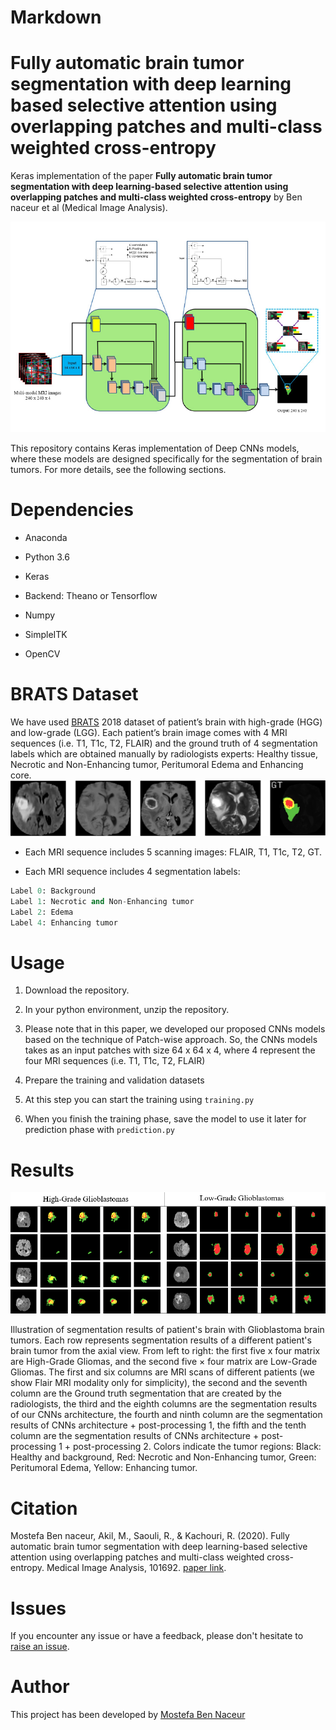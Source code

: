 # Markdown
# Fully automatic brain tumor segmentation with deep learning based selective attention using overlapping patches and multi-class weighted cross-entropy
Keras implementation of the paper <b>Fully automatic brain tumor segmentation with deep learning-based selective attention using overlapping patches and multi-class weighted cross-entropy</b> by  Ben naceur et al (Medical Image Analysis).

![The model architecture](https://github.com/MostefaBen/Fully-automatic-brain-tumor-segmentation-with-deep-learning-based-selective-attention/blob/master/image.png)


This repository contains Keras implementation of Deep CNNs models, where these models are designed specifically for the segmentation of brain tumors. For more details, see the following sections.

# Dependencies

- Anaconda

- Python 3.6 

- Keras

- Backend: Theano or Tensorflow

- Numpy

- SimpleITK

- OpenCV

# BRATS Dataset

We have used [BRATS](https://www.med.upenn.edu/sbia/brats2018/data.html) 2018 dataset of patient’s brain with high-grade (HGG) and low-grade (LGG). Each patient’s brain image comes with 4 MRI sequences (i.e. T1, T1c, T2, FLAIR) and the ground truth
of 4 segmentation labels which are obtained manually by radiologists experts: Healthy tissue, Necrotic and
Non-Enhancing tumor, Peritumoral Edema and Enhancing core.
![4 MRI sequences](https://github.com/MostefaBen/Fully-automatic-brain-tumor-segmentation-with-deep-learning-based-selective-attention/blob/master/image_1.jpg)

- Each MRI sequence includes 5 scanning images: FLAIR, T1, T1c, T2, GT.

- Each MRI sequence includes 4 segmentation labels:

```python
Label 0: Background
Label 1: Necrotic and Non-Enhancing tumor
Label 2: Edema 
Label 4: Enhancing tumor
```

# Usage

1. Download the repository.

2. In your python environment, unzip the repository.

3. Please note that in this paper, we developed our proposed CNNs models based on the technique of Patch-wise approach. So, the CNNs models takes as an input patches with size 64 x 64 x 4, where 4 represent the four MRI sequences (i.e. T1, T1c, T2, FLAIR)

4. Prepare the training and validation datasets

5. At this step you can start the training using  `training.py` 

6. When you finish the training phase, save the model to use it later for prediction phase with `prediction.py` 


# Results

![Results1](https://github.com/MostefaBen/Fully-automatic-brain-tumor-segmentation-with-deep-learning-based-selective-attention/blob/master/result1.png)

Illustration of segmentation results of patient's brain with Glioblastoma brain tumors. Each row represents segmentation results of a different patient's brain tumor from the axial view. From left to right: the first five x four matrix are High-Grade Gliomas, and the second five × four matrix are Low-Grade Gliomas. The first and six columns are MRI scans of different patients (we show Flair MRI modality only for simplicity), the second and the seventh column are the Ground truth segmentation that are created by the radiologists, the third and the eighth columns are the segmentation results of our CNNs architecture, the fourth and ninth column are the segmentation results of CNNs architecture + post-processing 1, the fifth and the tenth column are the segmentation results of CNNs architecture + post-processing 1 + post-processing 2. Colors indicate the tumor regions: Black: Healthy and background, Red: Necrotic and Non-Enhancing tumor, Green: Peritumoral Edema, Yellow: Enhancing tumor.

# Citation

Mostefa Ben naceur, Akil, M., Saouli, R., & Kachouri, R. (2020). Fully automatic brain tumor segmentation with deep learning-based selective attention using overlapping patches and multi-class weighted cross-entropy. Medical Image Analysis, 101692.
[paper link](https://www.sciencedirect.com/science/article/pii/S1361841520300578?dgcid=author).

# Issues

If you encounter any issue or have a feedback, please don't hesitate to [raise an issue](https://github.com/MostefaBen/Fully-automatic-brain-tumor-segmentation-with-deep-learning-based-selective-attention/issues/new).

# Author

This project has been developed by [Mostefa Ben Naceur](https://fr.linkedin.com/in/mostefabennaceurphd)
